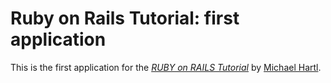 # Ruby on Rails Tutorial: first application

This is the first application for the
[*RUBY on RAILS Tutorial*](http://railstutorial.org/)
by [Michael Hartl](http://michaelhartl.com/).

